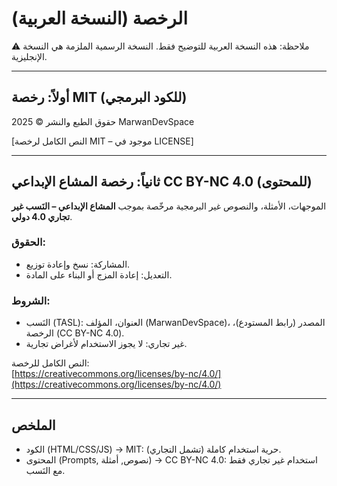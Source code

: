 # الرخصة (النسخة العربية)

⚠️ ملاحظة: هذه النسخة العربية للتوضيح فقط. النسخة الرسمية الملزمة هي النسخة الإنجليزية.

---

## أولاً: رخصة MIT (للكود البرمجي)

حقوق الطبع والنشر © 2025 MarwanDevSpace

[النص الكامل لرخصة MIT – موجود في LICENSE]

---

## ثانياً: رخصة المشاع الإبداعي CC BY-NC 4.0 (للمحتوى)

الموجهات، الأمثلة، والنصوص غير البرمجية مرخّصة بموجب **المشاع الإبداعي – النَسب غير تجاري 4.0 دولي**.

### الحقوق:
- المشاركة: نسخ وإعادة توزيع.  
- التعديل: إعادة المزج أو البناء على المادة.  

### الشروط:
- النَسب (TASL): العنوان، المؤلف (MarwanDevSpace)، المصدر (رابط المستودع)، الرخصة (CC BY-NC 4.0).  
- غير تجاري: لا يجوز الاستخدام لأغراض تجارية.  

النص الكامل للرخصة:  
[https://creativecommons.org/licenses/by-nc/4.0/](https://creativecommons.org/licenses/by-nc/4.0/)

---

## الملخص

- الكود (HTML/CSS/JS) → MIT: حرية استخدام كاملة (تشمل التجاري).  
- المحتوى (Prompts, نصوص, أمثلة) → CC BY-NC 4.0: استخدام غير تجاري فقط مع النَسب.  
